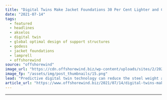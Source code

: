 ```yaml
---
title: "Digital Twins Make Jacket Foundations 30 Per Cent Lighter and Cheaper – Research"
date: "2021-07-14"
tags: 
  - featured
  - headlines
  - akselos
  - digital twin
  - global optimal design of support structures
  - godess
  - jacket foundations
  - lamprell
  - offshorewind
source: "offshorewind"
image_url: "https://cdn.offshorewind.biz/wp-content/uploads/sites/2/2021/07/14100006/Digital-Twin-Jacket-Foundation.png"
image_fp: "/assets/img/post_thumbnails/15.png"
lead: "Predictive digital twin technology can reduce the steel weight and associated costs of offshore"
article_url: "https://www.offshorewind.biz/2021/07/14/digital-twins-make-jacket-foundations-30-per-cent-lighter-and-cheaper-research/"
---
```


---
